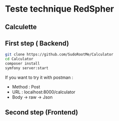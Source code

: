 # Teste technique RedSpher
## Calculette


## First step ( Backend)

```sh
git clone https://github.com/SudoRootMe/Calculator
cd Calculator
composer install
symfony server:start
``` 
If you want to try it with postman : 

- Method : Post
- URL : localhost:8000/calculator
- Body -> raw -> Json


## Second step (Frontend)
